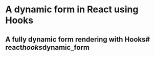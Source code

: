 # A dynamic form in React using Hooks

## A fully dynamic form rendering with Hooks#   r e a c t _ h o o k s _ d y n a m i c _ f o r m  
 